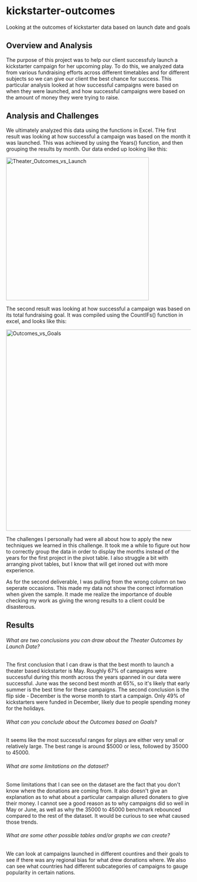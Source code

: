 # kickstarter-outcomes
Looking at the outcomes of kickstarter data based on launch date and goals

## Overview and Analysis 

The purpose of this project was to help our client successfuly launch a kickstarter campaign for her upcoming play. To do this, we analyzed data from various fundraising efforts across different timetables and for different subjects so we can give our client the best chance for success. This particular analysis looked at how successful campaigns were based on when they were launched, and how successful campaigns were based on the amount of money they were trying to raise.

## Analysis and Challenges 

We ultimately analyzed this data using the functions in Excel. THe first result was looking at how successful a campaign was based on the month it was launched. This was achieved by using the Years() function, and then grouping the results by month. Our data ended up looking like this:

<img width="389" alt="Theater_Outcomes_vs_Launch" src="https://user-images.githubusercontent.com/98666269/153811535-6a50c6c3-9a6a-467d-8057-12634ff1d582.png">

The second result was looking at how successful a campaign was based on its total fundraising goal. It was compiled using the CountIFs() function in excel, and looks like this:

<img width="547" alt="Outcomes_vs_Goals" src="https://user-images.githubusercontent.com/98666269/153811743-7b7409fa-8fdb-4981-a888-f034832fb55d.png">

The challenges I personally had were all about how to apply the new techniques we learned in this challenge. It took me a while to figure out how to correctly group the data in order to display the months instead of the years for the first project in the pivot table. I also struggle a bit with arranging pivot tables, but I know that will get ironed out with more experience.

As for the second deliverable, I was pulling from the wrong column on two seperate occasions. This made my data not show the correct information when given the sample. It made me realize the importance of double checking my work as giving the wrong results to a client could be disasterous. 

## Results 

###### What are two conclusions you can draw about the Theater Outcomes by Launch Date?

The first conclusion that I can draw is that the best month to launch a theater based kickstarter is May. Roughly 67% of campaigns were successful during this month across the years spanned in our data were successful. June was the second best month at 65%, so it's likely that early summer is the best time for these campaigns. The second conclusion is the flip side - December is the worse month to start a campaign. Only 49% of kickstarters were funded in December, likely due to people spending money for the holidays.

###### What can you conclude about the Outcomes based on Goals?

It seems like the most successful ranges for plays are either very small or relatively large. The best range is around $5000 or less, followed by 35000 to 45000. 

###### What are some limitations on the dataset?

Some limitations that I can see on the dataset are the fact that you don't know where the donations are coming from. It also doesn't give an explanation as to what about a particular campaign allured donaters to give their money. I cannot see a good reason as to why campaigns did so well in May or June, as well as why the 35000 to 45000 benchmark rebounced compared to the rest of the dataset. It would be curious to see what caused those trends.

###### What are some other possible tables and/or graphs we can create?

We can look at campaigns launched in different countires and their goals to see if there was any regional bias for what drew donations where. We also can see what countries had different subcategories of campaigns to gauge popularity in certain nations.
